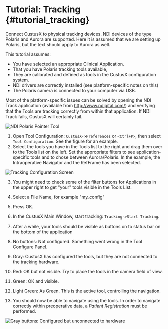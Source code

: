 Tutorial: Tracking {#tutorial_tracking}
===========================================================

Connect CustusX to physical tracking devices. NDI devices of the type Polaris and Aurora are supported. 
Here it is assumed that we are setting up Polaris, but the text should apply to Aurora as well.

This tutorial assumes:
- You have selected an appropriate Clinical Application.
- That you have Polaris tracking tools available,
- They are calibrated and defined as tools in the CustusX configuration system.
- NDI drivers are correctly installed (see platform-specific notes on this)
- The Polaris camera is connected to your computer via USB.

Most of the platform-specific issues can be solved by opening the NDI Track application 
(available from <http://www.ndigital.com/>) and verifying that the Tools are tracking 
correctly from within that application. If NDI Track fails, CustusX will certainly fail.

![NDI Polaris Pointer Tool](polaris_tool_small.png)

1. Open Tool Configuration: `CustusX->Preferences` or `<Ctrl+P>`, then select `Tool Configuration`. 
   See the figure for an example.
2. Select the tools you have in the Tools list to the right and drag them over to the Tools list on the left. 
   Set the appropriate filters to see application-specific tools and to chose between Aurora/Polaris.
   In the example, the Intraoperative Navigator and the RefFrame has been selected.

![Tracking Configuration Screen](configure_tracking.png)

3. You might need to check some of the filter buttons for Applications in the upper right to get "your" tools 
   visible in the Tools List.
4. Select a File Name, for example "my_config"
5. Press OK.
6. In the CustusX Main Window, start tracking: `Tracking->Start Tracking`.
7. After a while, your tools should be visible as buttons on to status bar on the bottom of the application
      
  1. No buttons: Not configured. Something went wrong in the Tool Configure Panel.
  2. Gray: CustusX has configured the tools, but they are not connected to the tracking hardware. 
  3. Red: OK but not visible. Try to place the tools in the camera field of view.
  4. Green: OK and visible.
  5. Light Green: As Green. This is the active tool, controlling the navigation.
8. You should now be able to navigate using the tools. 
   In order to navigate correctly within preoperative data, a *Patient Registration* must be performed. 

![Gray buttons: Configured but unconnected to hardware](tracking_tool_buttons_configured.png)
   